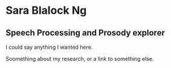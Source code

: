 # Sara Blalock Ng
## Speech Processing and Prosody explorer

I could say anything I wanted here.

Soomething about my research, or a link to something else.

